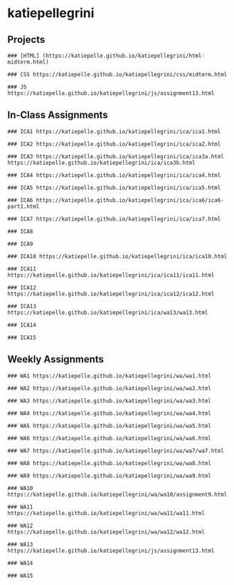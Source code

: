 # katiepellegrini


## Projects

    ### [HTML] (https://katiepelle.github.io/katiepellegrini/html-midterm.html)
    
    ### CSS https://katiepelle.github.io/katiepellegrini/css/midterm.html
    
    ### JS https://katiepelle.github.io/katiepellegrini/js/assignment13.html
    
## In-Class Assignments
        
    ### ICA1 https://katiepelle.github.io/katiepellegrini/ica/ica1.html
        
    ### ICA2 https://katiepelle.github.io/katiepellegrini/ica/ica2.html
        
    ### ICA3 https://katiepelle.github.io/katiepellegrini/ica/ica3a.html https://katiepelle.github.io/katiepellegrini/ica/ica3b.html
    
    ### ICA4 https://katiepelle.github.io/katiepellegrini/ica/ica4.html
        
    ### ICA5 https://katiepelle.github.io/katiepellegrini/ica/ica5.html
            
    ### ICA6 https://katiepelle.github.io/katiepellegrini/ica/ica6/ica6-part1.html
        
    ### ICA7 https://katiepelle.github.io/katiepellegrini/ica/ica7.html
        
    ### ICA8 
    
    ### ICA9
        
    ### ICA10 https://katiepelle.github.io/katiepellegrini/ica/ica10.html
            
    ### ICA11 https://katiepelle.github.io/katiepellegrini/ica/ica11/ica11.html
        
    ### ICA12 https://katiepelle.github.io/katiepellegrini/ica/ica12/ica12.html
        
    ### ICA13 https://katiepelle.github.io/katiepellegrini/ica/wa13/wa13.html
    
    ### ICA14
        
    ### ICA15
    
## Weekly Assignments

    ### WA1 https://katiepelle.github.io/katiepellegrini/wa/wa1.html
    
    ### WA2 https://katiepelle.github.io/katiepellegrini/wa/wa2.html
    
    ### WA3 https://katiepelle.github.io/katiepellegrini/wa/wa3.html
    
    ### WA4 https://katiepelle.github.io/katiepellegrini/wa/wa4.html
    
    ### WA5 https://katiepelle.github.io/katiepellegrini/wa/wa5.html
    
    ### WA6 https://katiepelle.github.io/katiepellegrini/wa/wa6.html
    
    ### WA7 https://katiepelle.github.io/katiepellegrini/wa/wa7/wa7.html
    
    ### WA8 https://katiepelle.github.io/katiepellegrini/wa/wa8.html
    
    ### WA9 https://katiepelle.github.io/katiepellegrini/wa/wa9.html
    
    ### WA10 https://katiepelle.github.io/katiepellegrini/wa/wa10/assignment9.html
    
    ### WA11 https://katiepelle.github.io/katiepellegrini/wa/wa11/wa11.html
    
    ### WA12 https://katiepelle.github.io/katiepellegrini/wa/wa12/wa12.html
    
    ### WA13 https://katiepelle.github.io/katiepellegrini/js/assignment13.html
    
    ### WA14
    
    ### WA15
